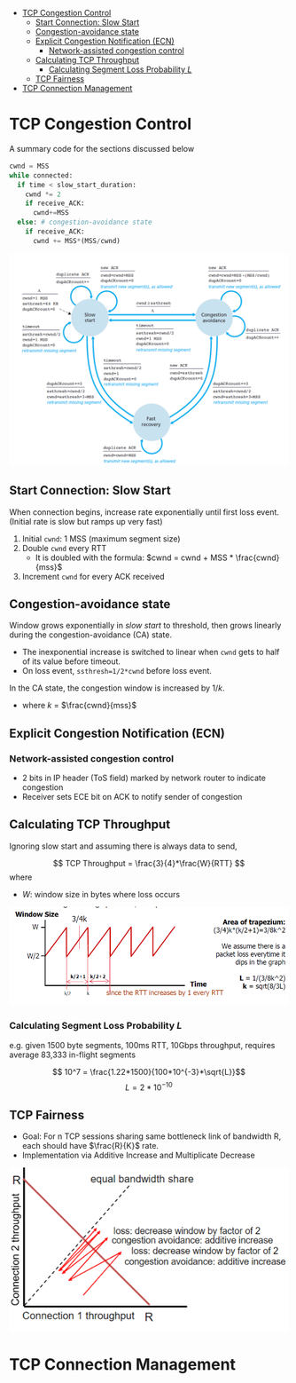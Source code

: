 - [TCP Congestion Control](#tcp-congestion-control)
  - [Start Connection: Slow Start](#start-connection-slow-start)
  - [Congestion-avoidance state](#congestion-avoidance-state)
  - [Explicit Congestion Notification (ECN)](#explicit-congestion-notification-ecn)
    - [Network-assisted congestion control](#network-assisted-congestion-control)
  - [Calculating TCP Throughput](#calculating-tcp-throughput)
    - [Calculating Segment Loss Probability $L$](#calculating-segment-loss-probability-l)
  - [TCP Fairness](#tcp-fairness)
- [TCP Connection Management](#tcp-connection-management)

# TCP Congestion Control

A summary code for the sections discussed below
```python
cwnd = MSS
while connected:
  if time < slow_start_duration:
    cwnd *= 2
    if receive_ACK: 
      cwnd+=MSS
  else: # congestion-avoidance state
    if receive_ACK:
      cwnd += MSS*(MSS/cwnd)
```

![](pictures/TCPCongestionControl.PNG)

## Start Connection: Slow Start
When connection begins, increase rate exponentially until first loss event. (Initial rate is slow but ramps up very fast)

1. Initial `cwnd`: 1 MSS (maximum segment size)
2. Double `cwnd` every RTT
   - It is doubled with the formula: $cwnd = cwnd + MSS * \frac{cwnd}{mss}$
3. Increment `cwnd` for every ACK received

## Congestion-avoidance state

Window grows exponentially in *slow start* to threshold, then grows linearly during the congestion-avoidance (CA) state. 

- The inexponential increase is switched to linear when `cwnd` gets to half of its value before timeout.
- On loss event, `ssthresh=1/2*cwnd` before loss event.

In the CA state, the congestion window is increased by $1/k$.
- where $k$ = $\frac{cwnd}{mss}$

## Explicit Congestion Notification (ECN)

### Network-assisted congestion control

- 2 bits in IP header (ToS field) marked by network router to indicate congestion
- Receiver sets ECE bit on ACK to notify sender of congestion

## Calculating TCP Throughput

Ignoring slow start and assuming there is always data to send,

$$ TCP Throughput = \frac{3}{4}*\frac{W}{RTT} $$
where 
- $W$: window size in bytes where loss occurs

![](pictures/TCP_throughput.png)

### Calculating Segment Loss Probability $L$ 
e.g. given 1500 byte segments, 100ms RTT, 10Gbps throughput, requires average 83,333 in-flight segments

$$ 10^7 =  \frac{1.22*1500}{100*10^{-3}*\sqrt{L}}$$
$$ L = 2 * 10^{-10} $$

## TCP Fairness

- Goal: For n TCP sessions sharing same bottleneck link of bandwidth R, each should have $\frac{R}{K}$ rate.
- Implementation via Additive Increase and Multiplicate Decrease

![](pictures/tcp_fairness.PNG)

# TCP Connection Management

